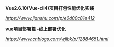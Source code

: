 **Vue2.6.10(Vue-cli4)项目打包性能优化实践**

*https://www.jianshu.com/p/e0d00c81e412*



**vue项目部署篇 -线上部署优化**

*https://www.cnblogs.com/wjlbk/p/12884651.html*

